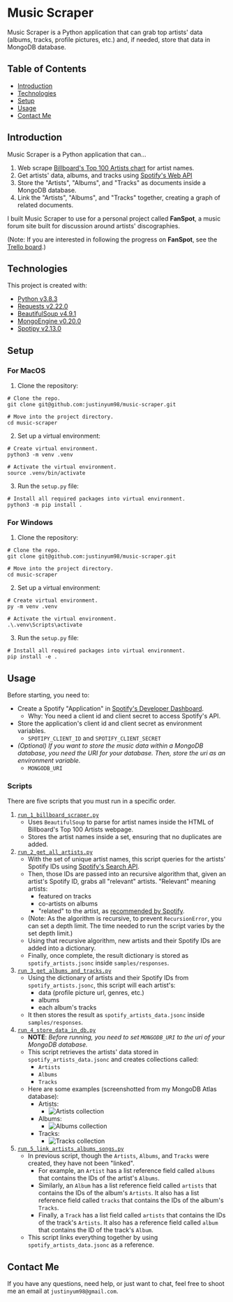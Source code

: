 # Music Scraper
Music Scraper is a Python application that can grab top artists' data (albums, tracks, profile pictures, etc.) and, if needed, store that data in MongoDB database.

## Table of Contents
* [Introduction](#introduction)
* [Technologies](#technologies)
* [Setup](#setup)
* [Usage](#usage)
* [Contact Me](#contact-me)

## Introduction
Music Scraper is a Python application that can...
1. Web scrape [Billboard's Top 100 Artists chart](https://www.billboard.com/charts/artist-100 "Billboard Artist 100 Chart") for artist names.
2. Get artists' data, albums, and tracks using [Spotify's Web API](https://developer.spotify.com/documentation/web-api/ "Spotify's Web API")
3. Store the "Artists", "Albums", and "Tracks" as documents inside a MongoDB database.
4. Link the "Artists", "Albums", and "Tracks" together, creating a graph of related documents.

I built Music Scraper to use for a personal project called **FanSpot**, a music forum site built for discussion around artists' discographies.

(Note: If you are interested in following the progress on **FanSpot**, see the [Trello board](https://trello.com/b/F906TQB7 "FanSpot Website").)

## Technologies
This project is created with:
* [Python v3.8.3](https://docs.python.org/release/3.8.3/)
* [Requests v2.22.0](https://requests.readthedocs.io/en/master/)
* [BeautifulSoup v4.9.1](https://www.crummy.com/software/BeautifulSoup/bs4/doc/)
* [MongoEngine v0.20.0](http://docs.mongoengine.org/)
* [Spotipy v2.13.0](https://spotipy.readthedocs.io/en/2.13.0/)

## Setup
### For MacOS
1. Clone the repository:
```
# Clone the repo.
git clone git@github.com:justinyum98/music-scraper.git

# Move into the project directory.
cd music-scraper
```
2. Set up a virtual environment:
```
# Create virtual environment.
python3 -m venv .venv

# Activate the virtual environment.
source .venv/bin/activate
```
3. Run the `setup.py` file:
```
# Install all required packages into virtual environment.
python3 -m pip install .
```

### For Windows
1. Clone the repository:
```
# Clone the repo.
git clone git@github.com:justinyum98/music-scraper.git

# Move into the project directory.
cd music-scraper
```
2. Set up a virtual environment:
```
# Create virtual environment.
py -m venv .venv

# Activate the virtual environment.
.\.venv\Scripts\activate
```
3. Run the `setup.py` file:
```
# Install all required packages into virtual environment.
pip install -e .
```

## Usage
Before starting, you need to:
- Create a Spotify "Application" in [Spotify's Developer Dashboard](https://developer.spotify.com/dashboard/).
  - Why: You need a client id and client secret to access Spotify's API.
- Store the application's client id and client secret as environment variables.
  - `SPOTIPY_CLIENT_ID` and `SPOTIFY_CLIENT_SECRET`
- *(Optional) If you want to store the music data within a MongoDB database, you need the URI for your database. Then, store the uri as an environment variable.*
  - `MONGODB_URI`

### Scripts
There are five scripts that you must run in a specific order.
1. [`run_1_billboard_scraper.py`](samples/run_1_billboard_scraper.py)
   - Uses `BeautifulSoup` to parse for artist names inside the HTML of Billboard's Top 100 Artists webpage.
   - Stores the artist names inside a set, ensuring that no duplicates are added.
2. [`run_2_get_all_artists.py`](samples/run_2_get_all_artists.py)
   - With the set of unique artist names, this script queries for the artists' Spotify IDs using [Spotify's Search API](https://developer.spotify.com/documentation/web-api/reference-beta/#endpoint-search).
   - Then, those IDs are passed into an recursive algorithm that, given an artist's Spotify ID, grabs all "relevant" artists. "Relevant" meaning artists:
     - featured on tracks
     - co-artists on albums
     - "related" to the artist, as [recommended by Spotify](https://developer.spotify.com/documentation/web-api/reference-beta/#endpoint-get-an-artists-related-artists).
   - (Note: As the algorithm is recursive, to prevent `RecursionError`, you can set a depth limit. The time needed to run the script varies by the set depth limit.)
   - Using that recursive algorithm, new artists and their Spotify IDs are added into a dictionary.
   - Finally, once complete, the result dictionary is stored as `spotify_artists.jsonc` inside `samples/responses`.
3. [`run_3_get_albums_and_tracks.py`](samples/run_3_get_albums_and_tracks.py)
   - Using the dictionary of artists and their Spotify IDs from `spotify_artists.jsonc`, this script will each artist's:
     - data (profile picture url, genres, etc.)
     - albums
     - each album's tracks
   - It then stores the result as `spotify_artists_data.jsonc` inside `samples/responses`.
4. [`run_4_store_data_in_db.py`](samples/run_4_store_data_in_db.py)
   -  **NOTE**: *Before running, you need to set `MONGODB_URI` to the uri of your MongoDB database.*
   -  This script retrieves the artists' data stored in `spotify_artists_data.jsonc` and creates collections called:
      -  `Artists`
      -  `Albums`
      -  `Tracks`
   - Here are some examples (screenshotted from my MongoDB Atlas database):
     - Artists:
       - ![Artists collection](images/artist-db-example.png)
     - Albums:
       - ![Albums collection](images/album-db-example.png)
     - Tracks:
       - ![Tracks collection](images/track-db-example.png)
5. [`run_5_link_artists_albums_songs.py`](samples/run_5_link_artists_albums_songs.py)
   - In previous script, though the `Artists`, `Albums`, and `Tracks` were created, they have not been "linked".
     - For example, an `Artist` has a list reference field called `albums` that contains the IDs of the artist's `Albums`.
     - Similarly, an `Album` has a list reference field called `artists` that contains the IDs of the album's `Artists`. It also has a list reference field called `tracks` that contains the IDs of the album's `Tracks`.
     - Finally, a `Track` has a list field called `artists` that contains the IDs of the track's `Artists`. It also has a reference field called `album` that contains the ID of the track's `Album`.
   - This script links everything together by using `spotify_artists_data.jsonc` as a reference.

## Contact Me
If you have any questions, need help, or just want to chat, feel free to shoot me an email at `justinyum98@gmail.com`.
